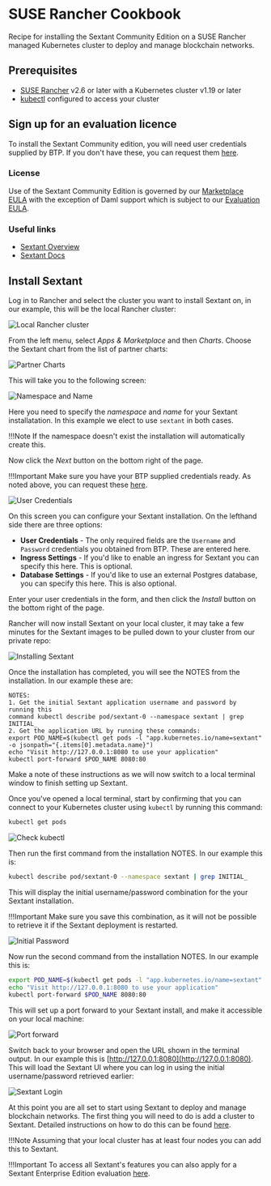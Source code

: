 # SUSE Rancher Cookbook

Recipe for installing the Sextant Community Edition on a SUSE Rancher managed
Kubernetes cluster to deploy and manage blockchain networks.

## Prerequisites

* [SUSE Rancher](https://www.suse.com/products/suse-rancher/) v2.6 or later with
a Kubernetes cluster v1.19 or later
* [kubectl](https://kubernetes.io/docs/tasks/tools/#kubectl) configured to
access your cluster

## Sign up for an evaluation licence

To install the Sextant Community edition, you will need user credentials
supplied by BTP. If you don't have these, you can request them
[here](https://www.blockchaintp.com/sextant/suse-rancher).

### License

Use of the Sextant Community Edition is governed by our
[Marketplace EULA](https://sextant-resources.s3.amazonaws.com/agreements/Blockchain+Technology+Partners+Limited+(Marketplace)+End+User+License+Agreement.pdf)
with the exception of Daml support which is subject to our
[Evaluation EULA](https://sextant-resources.s3.amazonaws.com/agreements/Blockchain+Technology+Partners+Limited+(Evaluation)+End+User+License+Agreement.pdf).

### Useful links

* [Sextant Overview](https://www.blockchaintp.com/sextant)
* [Sextant Docs](https://docs.blockchaintp.com/en/latest/sextant/overview/)

## Install Sextant

Log in to Rancher and select the cluster you want to install Sextant on,
in our example, this will be the local Rancher cluster:

![Local Rancher cluster](../images/rancher/local-cluster.png)

From the left menu, select _Apps & Marketplace_ and then _Charts_.
Choose the Sextant chart from the list of partner charts:

![Partner Charts](../images/rancher/partner-charts.png)

This will take you to the following screen:

![Namespace and Name](../images/rancher/install-metadata.png)

Here you need to specify the _namespace_ and _name_ for your Sextant
installatation. In this example we elect to use `sextant` in both cases.

!!!Note
    If the namespace doesn't exist the installation will automatically create
    this.

Now click the _Next_ button on the bottom right of the page.

!!!Important
    Make sure you have your BTP supplied credentials ready. As noted above,
    you can request these
    [here](https://www.blockchaintp.com/sextant/suse-rancher).

![User Credentials](../images/rancher/user-credentials.png)

On this screen you can configure your Sextant installation. On the lefthand side
there are three options:

* **User Credentials** - The only required fields are the `Username` and
`Password` credentials you obtained from BTP. These are entered here.
* **Ingress Settings** - If you'd like to enable an ingress for Sextant you can
specify this here. This is optional.
* **Database Settings** - If you'd like to use an external Postgres database,
you can specify this here. This is also optional.

Enter your user credentials in the form, and then click the _Install_ button
on the bottom right of the page.

Rancher will now install Sextant on your local cluster, it may take a few
minutes for the Sextant images to be pulled down to your cluster from our
private repo:

![Installing Sextant](../images/rancher/installing-sextant.png)

Once the installation has completed, you will see the NOTES from the
installation. In our example these are:

```text
NOTES:
1. Get the initial Sextant application username and password by running this
command kubectl describe pod/sextant-0 --namespace sextant | grep INITIAL_
2. Get the application URL by running these commands:
export POD_NAME=$(kubectl get pods -l "app.kubernetes.io/name=sextant" -o jsonpath="{.items[0].metadata.name}")
echo "Visit http://127.0.0.1:8080 to use your application"
kubectl port-forward $POD_NAME 8080:80
```

Make a note of these instructions as we will now switch to a local terminal
window to finish setting up Sextant.

Once you've opened a local terminal, start by confirming that you can connect to
your Kubernetes cluster using `kubectl` by running this command:

```bash
kubectl get pods
```

![Check kubectl](../images/rancher/check-kubectl.png)

Then run the first command from the installation NOTES. In our example this is:

```bash
kubectl describe pod/sextant-0 --namespace sextant | grep INITIAL_
```

This will display the initial username/password combination for the your Sextant
installation.

!!!Important
    Make sure you save this combination, as it will not be possible to retrieve
    it if the Sextant deployment is restarted.

![Initial Password](../images/rancher/initial-password.png)

Now run the second command from the installation NOTES. In our example this is:

```bash
export POD_NAME=$(kubectl get pods -l "app.kubernetes.io/name=sextant" -o jsonpath="{.items[0].metadata.name}")
echo "Visit http://127.0.0.1:8080 to use your application"
kubectl port-forward $POD_NAME 8080:80
```

This will set up a port forward to your Sextant install, and make it accessible
on your local machine:

![Port forward](../images/rancher/port-forward.png)

Switch back to your browser and open the URL shown in the terminal output. In
our example this is [http://127.0.0.1:8080](http://127.0.0.1:8080). This will
load the Sextant UI where you can log in using the initial username/password
retrieved earlier:

![Sextant Login](../images/rancher/sextant-login.png)

At this point you are all set to start using Sextant to deploy and manage
blockchain networks. The first thing you will need to do is add a cluster to
Sextant. Detailed instructions on how to do this can be found
[here](https://docs.blockchaintp.com/en/latest/sextant/clusters/management/).

!!!Note
    Assuming that your local cluster has at least four nodes you can add this to
    Sextant.

!!!Important
    To access all Sextant's features you can also apply for a Sextant
    Enterprise Edition evaluation
    [here](https://www.blockchaintp.com/sextant/evaluation).
